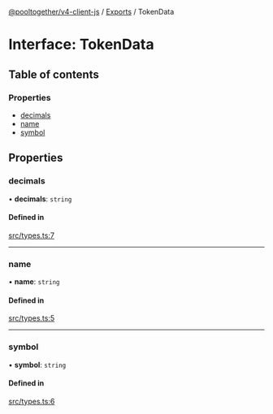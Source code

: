 [@pooltogether/v4-client-js](../README.md) / [Exports](../modules.md) / TokenData

# Interface: TokenData

## Table of contents

### Properties

- [decimals](TokenData.md#decimals)
- [name](TokenData.md#name)
- [symbol](TokenData.md#symbol)

## Properties

### decimals

• **decimals**: `string`

#### Defined in

[src/types.ts:7](https://github.com/pooltogether/v4-client-js/blob/f28e2f3/src/types.ts#L7)

___

### name

• **name**: `string`

#### Defined in

[src/types.ts:5](https://github.com/pooltogether/v4-client-js/blob/f28e2f3/src/types.ts#L5)

___

### symbol

• **symbol**: `string`

#### Defined in

[src/types.ts:6](https://github.com/pooltogether/v4-client-js/blob/f28e2f3/src/types.ts#L6)
